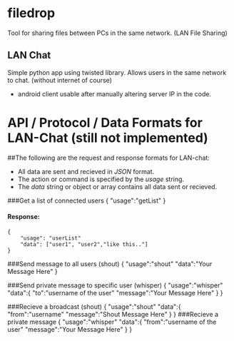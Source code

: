 filedrop
========

Tool for sharing files between PCs in the same network. (LAN File Sharing)

LAN Chat
--------
Simple python app using twisted library.
Allows users in the same network to chat. (without internet of course)

+ android client usable after manually altering server IP in the code.

API / Protocol / Data Formats for LAN-Chat (still not implemented)
==========================================

##The following are the request and response formats for LAN-chat:
+ All data are sent and recieved in *JSON* format.
+ The action or command is specified by the *usage* string.
+ The *data* string or object or array contains all data sent or recieved.

###Get a list of connected users
    {
        "usage":"getList"
    }

#### Response:
    {
        "usage": "userList"
        "data": ["user1", "user2","like this.."]
    } 

###Send message to all users (shout)
    {
        "usage":"shout"
        "data":"Your Message Here"
    }
    
###Send private message to specific user (whisper)
    {
        "usage":"whisper"
        "data":{
                    "to":"username of the user"
                    "message":"Your Message Here"
               }
    }


###Recieve a broadcast (shout)
    {
        "usage":"shout"
        "data":{
                    "from":"username"
                    "message":"Shout Message Here"
               }
    }
###Recieve a private message
    {
        "usage":"whisper"
        "data":{
                "from":"username of the user"
                "message":"Your Message Here"
               }
    }        